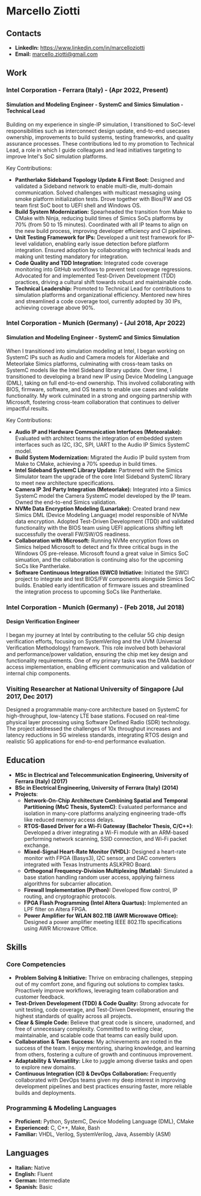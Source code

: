 # Marcello Ziotti

## Contacts

- **LinkedIn:** <https://www.linkedin.com/in/marcelloziotti>
- **Email:** [marcello.ziotti@gmail.com](mailto:marcello.ziotti@gmail.com)

## Work

### Intel Corporation - Ferrara (Italy) - (Apr 2022, Present)

#### Simulation and Modeling Engineer - SystemC and Simics Simulation - Technical Lead

Building on my experience in single-IP simulation, I transitioned to SoC-level responsibilities such as interconnect design update, end-to-end usecases ownership, improvements to build systems, testing frameworks, and quality assurance processes. These contributions led to my promotion to Technical Lead, a role in which I guide colleagues and lead initiatives targeting to improve Intel's SoC simulation platforms.

Key Contributions:

- **Pantherlake Sideband Topology Update & First Boot:** Designed and validated a Sideband network to enable multi-die, multi-domain communication. Solved challenges with multicast messaging using smoke platform initialization tests. Drove together with Bios/FW and OS team first SoC boot to UEFI shell and Windows OS.
- **Build System Modernization:** Spearheaded the transition from Make to CMake with Ninja, reducing build times of Simics SoCs platforms by 70% (from 50 to 15 minutes). Coordinated with all IP teams to align on the new build process, improving developer efficiency and CI pipelines.
- **Unit Testing Framework for IPs:** Developed a unit test framework for IP-level validation, enabling early issue detection before platform integration. Ensured adoption by collaborating with technical leads and making unit testing mandatory for integration.
- **Code Quality and TDD Integration:** Integrated code coverage monitoring into GitHub workflows to prevent test coverage regressions. Advocated for and implemented Test-Driven Development (TDD) practices, driving a cultural shift towards robust and maintainable code.
- **Technical Leadership:** Promoted to Technical Lead for contributions to simulation platforms and organizational efficiency. Mentored new hires and streamlined a code coverage tool, currently adopted by 30 IPs, achieving coverage above 90%.

### Intel Corporation - Munich (Germany) - (Jul 2018, Apr 2022)

#### Simulation and Modeling Engineer - SystemC and Simics Simulation

When I transitioned into simulation modeling at Intel, I began working on SystemC IPs such as Audio and Camera models for Alderlake and Meteorlake Simics platforms, culminating with cross-team tasks on SystemC models like the Intel Sideband library update. Over time, I transitioned to developing a brand new IP using Device Modeling Language (DML), taking on full end-to-end ownership. This involved collaborating with BIOS, firmware, software, and OS teams to enable use cases and validate functionality. My work culminated in a strong and ongoing partnership with Microsoft, fostering cross-team collaboration that continues to deliver impactful results.

Key Contributions:

- **Audio IP and Hardware Communication Interfaces (Meteoralake):** Evaluated with architect teams the integration of embedded system interfaces such as I2C, I3C, SPI, UART to the Audio IP Simics SystemC model.
- **Build System Modernization:** Migrated the Audio IP build system from Make to CMake, achieving a 70% speedup in build times.
- **Intel Sideband SystemC Library Update:** Partnered with the Simics Simulator team the upgrade of the core Intel Sideband SystemC library to meet new architecture specifications.
- **Camera IP 3rd Party Integration (Meteorlake):** Integrated into a Simics SystemC model the Camera SystemC model developed by the IP team. Owned the end-to-end Simics validation.
- **NVMe Data Encryption Modeling (Lunarlake):** Created brand new Simics DML (Device Modeling Language) model responsible of NVMe data encryption. Adopted Test-Driven Development (TDD) and validated functionality with the BIOS team using UEFI applications shifting left successfully the overall FW/SW/OS readiness.
- **Collaboration with Microsoft:** Running NVMe encryption flows on Simics helped Microsoft to detect and fix three critical bugs in the Windows OS pre-release. Microsoft found a great value in Simics SoC simuation, and the collaboration is continuing also for the upcoming SoCs like Pantherlake.
- **Software Continuous Integration (SWCI) Initiative:** Initiated the SWCI project to integrate and test BIOS/FW components alongside Simics SoC builds. Enabled early identification of firmware issues and streamlined the integration process to upcoming SoCs like Pantherlake.

### Intel Corporation - Munich (Germany) - (Feb 2018, Jul 2018)

#### Design Verification Engineer

I began my journey at Intel by contributing to the cellular 5G chip design verification efforts, focusing on SystemVerilog and the UVM (Universal Verification Methodology) framework. This role involved both behavioral and performance/power validation, ensuring the chip met key design and functionality requirements. One of my primary tasks was the DMA backdoor access implementation, enabling efficient communication and validation of internal chip components.

### Visiting Researcher at National University of Singapore (Jul 2017, Dec 2017)

Designed a programmable many-core architecture based on SystemC for high-throughput, low-latency LTE base stations. Focused on real-time physical layer processing using Software Defined Radio (SDR) technology. The project addressed the challenges of 10x throughput increases and latency reductions in 5G wireless standards, integrating RTOS design and realistic 5G applications for end-to-end performance evaluation.

## Education

- **MSc in Electrical and Telecommunication Engineering, University of Ferrara (Italy) (2017)**
- **BSc in Electrical Engineering, University of Ferrara (Italy) (2014)**
- **Projects**:
  - **Network-On-Chip Architecture Combining Spatial and Temporal Partitioning (MsC Thesis, SystemC)**: Evaluated performance and isolation in many-core platforms analyzing engineering trade-offs like reduced memory access delays.
  - **RTOS-Based Driver for a Wi-Fi Gateway (Bachelor Thesis, C/C++)**: Developed a driver integrating a Wi-Fi module with an ARM-based performing network scanning, SSID connection, and Wi-Fi packet exchange.
  - **Mixed-Signal Heart-Rate Monitor (VHDL):** Designed a heart-rate monitor with FPGA (Basys3), I2C sensor, and DAC converters integrated with Texas Instruments ASLKPRO Board.
  - **Orthogonal Frequency-Division Multiplexing (Matlab):** Simulated a base station handling random user access, applying fairness algorithms for subcarrier allocation.
  - **Firewall Implementation (Python):** Developed flow control, IP routing, and cryptographic protocols.
  - **FPGA Flash Programming (Intel Altera Quartus):** Implemented an LPF filter on Altera FPGA.
  - **Power Amplifier for WLAN 802.11B (AWR Microwave Office):** Designed a power amplifier meeting IEEE 802.11b specifications using AWR Microwave Office.

## Skills

### Core Competencies

- **Problem Solving & Initiative:** Thrive on embracing challenges, stepping out of my comfort zone, and figuring out solutions to complex tasks. Proactively improve workflows, leveraging team collaboration and customer feedback.
- **Test-Driven Development (TDD) & Code Quality:** Strong advocate for unit testing, code coverage, and Test-Driven Development, ensuring the highest standards of quality across all projects.
- **Clear & Simple Code:** Believe that great code is sincere, unadorned, and free of unnecessary complexity. Committed to writing clear, maintainable, and scalable code that teams can easily build upon.
- **Collaboration & Team Success:** My achievements are rooted in the success of the team. I enjoy mentoring, sharing knowledge, and learning from others, fostering a culture of growth and continuous improvement.
- **Adaptability & Versatility:** Like to juggle among diverse tasks and open to explore new domains.
- **Continuous Integration (CI) & DevOps Collaboration:** Frequently collaborated with DevOps teams given my deep interest in improving development pipelines and best practices ensuring faster, more reliable builds and deployments.

### Programming & Modeling Languages

- **Proficient:** Python, SystemC, Device Modeling Language (DML), CMake
- **Experienced:** C, C++, Make, Bash
- **Familiar:** VHDL, Verilog, SystemVerilog, Java, Assembly (ASM)

## Languages

- **Italian:** Native
- **English:** Fluent
- **German:** Intermediate
- **Spanish:** Basic
